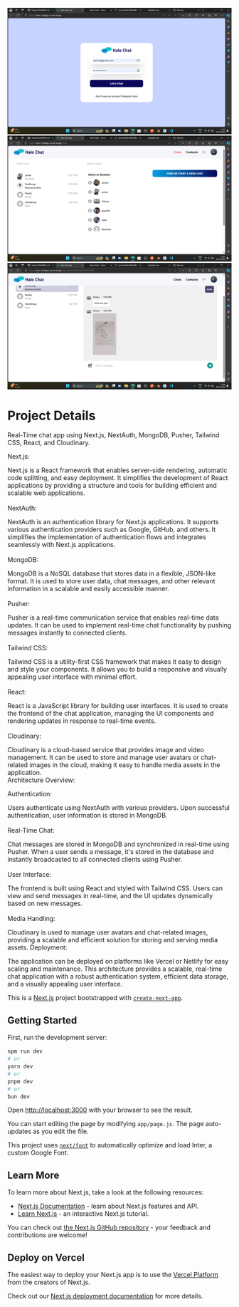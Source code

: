 ![ChatApp  Demo](./readme-images/1.png "App Demo")
![ChatApp  Demo](./readme-images/2.png "App Demo")
![ChatApp  Demo](./readme-images/3.png "App Demo")


<h1>Project Details</h1>

Real-Time chat app using Next.js, NextAuth, MongoDB, Pusher, Tailwind CSS, React, and Cloudinary.

Next.js:

Next.js is a React framework that enables server-side rendering, automatic code splitting, and easy deployment.
It simplifies the development of React applications by providing a structure and tools for building efficient and scalable web applications.
</br>
</br>
NextAuth:

NextAuth is an authentication library for Next.js applications.
It supports various authentication providers such as Google, GitHub, and others.
It simplifies the implementation of authentication flows and integrates seamlessly with Next.js applications.
</br>
</br>
MongoDB:

MongoDB is a NoSQL database that stores data in a flexible, JSON-like format.
It is used to store user data, chat messages, and other relevant information in a scalable and easily accessible manner.
</br>
</br>
Pusher:

Pusher is a real-time communication service that enables real-time data updates.
It can be used to implement real-time chat functionality by pushing messages instantly to connected clients.
</br>
</br>
Tailwind CSS:

Tailwind CSS is a utility-first CSS framework that makes it easy to design and style your components.
It allows you to build a responsive and visually appealing user interface with minimal effort.
</br>
</br>
React:

React is a JavaScript library for building user interfaces.
It is used to create the frontend of the chat application, managing the UI components and rendering updates in response to real-time events.
</br>
</br>
Cloudinary:

Cloudinary is a cloud-based service that provides image and video management.
It can be used to store and manage user avatars or chat-related images in the cloud, making it easy to handle media assets in the application.
</br>
Architecture Overview:

Authentication:

Users authenticate using NextAuth with various providers.
Upon successful authentication, user information is stored in MongoDB.
</br>
</br>
Real-Time Chat:

Chat messages are stored in MongoDB and synchronized in real-time using Pusher.
When a user sends a message, it's stored in the database and instantly broadcasted to all connected clients using Pusher.
</br>
</br>
User Interface:

The frontend is built using React and styled with Tailwind CSS.
Users can view and send messages in real-time, and the UI updates dynamically based on new messages.
</br>
</br>
Media Handling:

Cloudinary is used to manage user avatars and chat-related images, providing a scalable and efficient solution for storing and serving media assets.
Deployment:

The application can be deployed on platforms like Vercel or Netlify for easy scaling and maintenance.
This architecture provides a scalable, real-time chat application with a robust authentication system, efficient data storage, and a visually appealing user interface.


This is a [Next.js](https://nextjs.org/) project bootstrapped with [`create-next-app`](https://github.com/vercel/next.js/tree/canary/packages/create-next-app).

## Getting Started

First, run the development server:

```bash
npm run dev
# or
yarn dev
# or
pnpm dev
# or
bun dev
```

Open [http://localhost:3000](http://localhost:3000) with your browser to see the result.

You can start editing the page by modifying `app/page.js`. The page auto-updates as you edit the file.

This project uses [`next/font`](https://nextjs.org/docs/basic-features/font-optimization) to automatically optimize and load Inter, a custom Google Font.

## Learn More

To learn more about Next.js, take a look at the following resources:

- [Next.js Documentation](https://nextjs.org/docs) - learn about Next.js features and API.
- [Learn Next.js](https://nextjs.org/learn) - an interactive Next.js tutorial.

You can check out [the Next.js GitHub repository](https://github.com/vercel/next.js/) - your feedback and contributions are welcome!

## Deploy on Vercel

The easiest way to deploy your Next.js app is to use the [Vercel Platform](https://vercel.com/new?utm_medium=default-template&filter=next.js&utm_source=create-next-app&utm_campaign=create-next-app-readme) from the creators of Next.js.

Check out our [Next.js deployment documentation](https://nextjs.org/docs/deployment) for more details.



